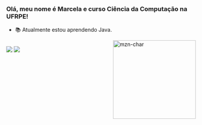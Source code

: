 ### Olá, meu nome é Marcela e curso Ciência da Computação na UFRPE!<br>
- 📚 Atualmente estou aprendendo Java.
</div>
<img align="right" alt="mzn-char" height="210" width="220"  src="https://media.giphy.com/media/v1.Y2lkPTc5MGI3NjExMnZmM2o3ZXd5YXJzbHpnMHRiZWJ0ZmVpYzBlM2ViNmd0enRhanZ1YSZlcD12MV9pbnRlcm5hbF9naWZfYnlfaWQmY3Q9Zw/VQKZKVc0PIXXVwVMvl/giphy.gif">
 
##

  
<a href = "mailto:marcelahadassa.pereira@gmail.com"><img src="https://img.shields.io/badge/-Gmail-%23333?style=for-the-badge&logo=gmail&logoColor=white" target="_blank"></a>
<a href="https://instagram.com/marcelaxoliveira" target="_blank"><img src="https://img.shields.io/badge/-Instagram-%23E4405F?style=for-the-badge&logo=instagram&logoColor=white" target="_blank"></a>

</div>


